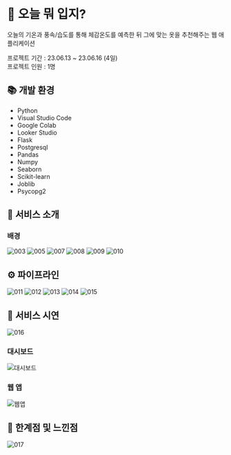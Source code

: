 # 👕 오늘 뭐 입지?
오늘의 기온과 풍속/습도를 통해 체감온도를 예측한 뒤 그에 맞는 옷을 추천해주는 웹 애플리케이션   

프로젝트 기간 : 23.06.13 ~ 23.06.16 (4일)    
프로젝트 인원 : 1명

## 📚 개발 환경
- Python
- Visual Studio Code
- Google Colab
- Looker Studio
- Flask
- Postgresql
- Pandas
- Numpy
- Seaborn
- Scikit-learn
- Joblib
- Psycopg2

## 📢 서비스 소개
### 배경
![003](https://github.com/user-attachments/assets/99ddae5d-63d8-4a08-b847-3e9288008508)
![005](https://github.com/user-attachments/assets/988a4eb1-2ccd-4e19-97fc-1446653712c2)
![007](https://github.com/user-attachments/assets/b7b317bb-bd73-417f-ba4e-df10e569f663)
![008](https://github.com/user-attachments/assets/e65dcc96-949d-4112-b667-36b10b0160e5)
![009](https://github.com/user-attachments/assets/440bffa0-0fc3-4830-a9ed-7d732eceb52b)
![010](https://github.com/user-attachments/assets/2485d732-968d-42c4-923b-9441ee010b20)

## ⚙️ 파이프라인
![011](https://github.com/user-attachments/assets/8c73525d-389f-445d-928a-c531167d7159)
![012](https://github.com/user-attachments/assets/5c63ab97-9167-44a1-9d98-5401a9545f4e)
![013](https://github.com/user-attachments/assets/d0e37434-258a-44cf-89c0-75613d80b499)
![014](https://github.com/user-attachments/assets/8b19e595-7bc4-486b-92c2-691b4389ceac)
![015](https://github.com/user-attachments/assets/a6eeec1f-0c0b-4dc4-a325-0eb330579fd3)

## 🎥 서비스 시연
![016](https://github.com/user-attachments/assets/34839421-f6f0-4601-8ba9-7afd0aa681b6)

### 대시보드
![대시보드](https://github.com/user-attachments/assets/75244835-6e03-442e-a8c6-a6d99e35000e)

### 웹 앱
![웹앱](https://github.com/user-attachments/assets/2bf1886f-efa4-4063-a58f-95d469ba7843)

## 📝 한계점 및 느낀점
![017](https://github.com/user-attachments/assets/a87b9d15-619f-4682-a355-8ae5000c1fe0)
